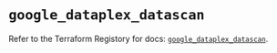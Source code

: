 # `google_dataplex_datascan`

Refer to the Terraform Registory for docs: [`google_dataplex_datascan`](https://registry.terraform.io/providers/hashicorp/google-beta/4.75.1/docs/resources/google_dataplex_datascan).
